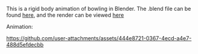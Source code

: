 This is a rigid body animation of bowling in Blender. The .blend file can be found [here](https://github.com/M0HID/bowling-animation/blob/main/bowling.blend), and the render can be viewed [here](https://github.com/M0HID/bowling-animation/blob/main/output.mp4)

Animation:

https://github.com/user-attachments/assets/444e8721-0367-4ecd-a4e7-488d5efdecbb

